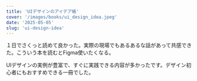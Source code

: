 ```yaml
---
title: 'UIデザインのアイデア帳'
cover: '/images/books/ui_design_idea.jpeg'
date: '2025-05-05'
slug: 'ui-design-idea'
---
```


１日でさくっと読めて良かった。実際の現場でもあるあるな話があって共感できた。こういう本を読むとFigma使いたくなる。

UIデザインの実例が豊富で、すぐに実践できる内容が多かったです。デザイン初心者にもおすすめできる一冊でした。
